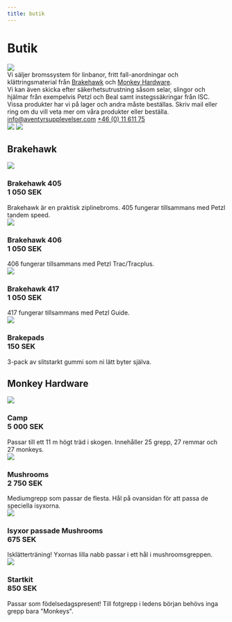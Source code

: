 ```yaml
---
title: butik
---
```

<div id="butikall">
	<h1>
		Butik
	</h1>
	<img src="/images/butik.png">
<div id="butikintro">
	<div id="butiktext">
		Vi säljer bromssystem för linbanor, fritt fall-anordningar och <span>klättringsmaterial</span> från <a href="#brakehawk">Brakehawk</a> och <a href="#monkey">Monkey&nbsp;Hardware</a>.
		<br> 
		Vi kan även skicka efter <span>säkerhetsutrustning</span> såsom selar, slingor och hjälmar från exempelvis Petzl och Beal samt <span>instegssäkringar</span> från&nbsp;ISC. 
		<br>
		Vissa produkter har vi på lager och andra måste beställas. Skriv mail eller ring om du vill veta mer om våra produkter eller&nbsp;beställa.
		<div class="kontaktknappar">
			<a href="mailto:info@aventyrsupplevelser.com">info@aventyrsupplevelser.com</a>
			<a href="tel:+461161175">+46&nbsp;(0)&nbsp;11&nbsp;611&nbsp;75</a>
		</div>
	</div>
	    <div id="butiksloggor">
	<a href="#brakehawk"><img src="/images/brakehawklogo.png"></a>
	<a href="#monkey" ><img src="/images/monkeyhardwarelogo.png"></a>
	      </div>
</div>
<div id="allaprodukter">
	<div id="headrush" style="display: none;">
		<h2>Headrush</h2>
		<div>
			<div>
				<img src="/images/trublue.png">
				<h3>
					Trublue Autobelay&nbsp;12.5&nbsp;m
					<br>
					<strong>22 400 SEK</strong>
				</h3>
				Trublue Autobelay är speciellt anpassad till klätterväggar men fungerar även bra i en äventyrspark.  
				</div>
			<div>
				<img src="/images/trubluexl.png">
				<h3>
					Trublue XL&nbsp;20&nbsp;m
					<br>
					<strong>23&nbsp;900&nbsp;SEK</strong>
				</h3>
				Trublue Autobelay är speciellt anpassad till klätterväggar men fungerar även bra i en äventyrspark.
			</div>
			<div>
				<img src="/images/tbspeed.png">
				<h3>
					Trublue Speed&nbsp;11&nbsp;m
					<br>
					<strong>23&nbsp;500&nbsp;SEK</strong>
				</h3>
				Trublue speed är framtagen för speedklättring och matar hem slingan snabbare än den vanliga TB. 16&nbsp;m kostar <strong>24&nbsp;500&nbsp;SEK.</strong>
			</div>
			<div>
				<img src="/images/qf.png">
				<h3>
					Quickflight 12&nbsp;m&nbsp;2&nbsp;m&nbsp;rip  
					<br>
					<strong>36&nbsp;350&nbsp;SEK</strong>
				</h3>
				Quickflight ersätter Quickjump bland Headrush's maskiner för fritt fall-upplevelse. QF finns med 1 eller 2&nbsp;m ripcord eller utan och kan monteras på mellan 15.3 och 6&nbsp;m&nbsp;höjd.
			</div>
			<div>
				<img src="/images/qfxl.png">
				<h3>
					Quickflight XL&nbsp;20&nbsp;m&nbsp;2&nbsp;m&nbsp;rip 
					<br>
					<strong>38&nbsp;950&nbsp;SEK</strong>
				</h3>
				QuickflightXL ersätter QuickjumpXL bland Headrush's maskiner för fritt fall- upplevelse. QFXL finns med 1 eller 2&nbsp;m ripcord eller utan och kan monteras på mellan 23&nbsp;m och 12&nbsp;m&nbsp;höjd.
			</div>
			<div>
				<img src="/images/flightline.png">
				<h3>
					Flightline 6&nbsp;m&nbsp;rip 
					<br>
					<strong>171&nbsp;500&nbsp;SEK</strong>
				</h3>
				Flightline är en dubbel QF vilket möjliggör högre montering och snabbare nedfirning. Den finns med 4.5&nbsp;m och 6&nbsp;m ripcord och kan monteras på mellan 24.5&nbsp;m och 18.5&nbsp;m&nbsp;höjd.
			</div>
			<div>
				<img src="/images/zipstopziplinebrake.png">
				<h3>
					Zipstop Ziplinebrake
					<br>
					<strong>42&nbsp;950&nbsp;SEK</strong>
				</h3>
				Förmodligen den bästa bromsen för din&nbsp;linbana.
			</div>
			<div>
				<img src="/images/irstop.png">
				<h3>ZipstopIR Ziplinebrake
					<br>
					<strong>46&nbsp;950&nbsp;SEK</strong>
				</h3>
				Zipstop IR har inbyggd 2:1 funktion vilket gör den perfekt om du har hög <span>landningshastighet</span> (upp till 60&nbsp;km/h).
			</div>
			<div>
				<img src="/images/zipstopspeed.png">
				<h3>Zipstop Speed
					<br>
					<strong>50&nbsp;950&nbsp;SEK</strong>
				</h3>
				Zipstop speed har inbyggd 3:1 funktion och klarar därför något högre hastigheter än IR (upp till 72&nbsp;km/h).
			</div>
			<div>
				<img src="/images/tbunimount.png">
				<h3>Trueblue Unimount
					<br>
					<strong>2&nbsp;500&nbsp;SEK</strong>
				</h3>
				Praktiskt väggfäste för&nbsp;Trublue.
			</div>
			<div>
				<img src="/images/belaygate.png">
				<h3>Belaygate
					<br>
					<strong>700&nbsp;SEK</strong>
				</h3>
				En Belaygate vid insteget säkerställer att en kopplar in sig och varnar för ovanvarande klättrare.
			</div>
		</div>		
	</div>
	<div id="brakehawk">
		<h2>Brakehawk</h2>
		<div>
			<div>
				<img src="/images/brakehawk405.png">
				<h3>
					Brakehawk 405
					<br>
					<strong>1&nbsp;050&nbsp;SEK</strong>
				</h3>
				Brakehawk är en praktisk ziplinebroms. 405 fungerar tillsammans med Petzl tandem&nbsp;speed.
			</div>
			<div>
				<img src="/images/brakehawk406.png">
				<h3>
					Brakehawk 406
					<br>
					<strong>1&nbsp;050&nbsp;SEK</strong>
				</h3>
				406 fungerar tillsammans med Petzl Trac/Tracplus.
			</div>
			<div>
				<img src="/images/brakehawk406.png">
				<h3>
					Brakehawk 417
					<br>
					<strong>1&nbsp;050&nbsp;SEK</strong>
					</h3>
					417 fungerar tillsammans med Petzl Guide.
			</div>
			<div>
				<img src="/images/brakepads.png">
				<h3>
					Brakepads
					<br>
					<strong>150&nbsp;SEK</strong>
				</h3>
				3-pack av slitstarkt gummi som ni lätt byter&nbsp;själva.
			</div>
		</div>	
	</div>
	<div id="monkey">
		<h2>Monkey Hardware</h2>
		<div>
		<div>
			<img src="/images/camp.jpg">
			<h3>
				Camp
				<br>
				<strong>5 000&nbsp;SEK</strong>
			</h3>
			Passar till ett 11 m högt träd i skogen. Innehåller 25 grepp, 27 remmar och 27&nbsp;monkeys.
		</div>
		<div>
			<img src="/images/mushrooms.jpg">
			<h3>
				Mushrooms
				<br>
				<strong>2&nbsp;750&nbsp;SEK</strong>
			</h3>
			Mediumgrepp som passar de flesta. Hål på ovansidan för att passa de speciella&nbsp;isyxorna.
		</div>
		<div>
			<img src="/images/isyxor.jpg">
			<h3>
				Isyxor passade Mushrooms
				<br>
				<strong>675&nbsp;SEK</strong>
			</h3>
			Isklätterträning! Yxornas lilla nabb passar i ett hål i mushroomsgreppen.
		</div>
		<div>
			<img src="/images/startkit.jpg">
			<h3>
				Startkit
				<br>
				<strong>850&nbsp;SEK</strong>
			</h3>
			Passar som <span>födelsedagspresent!</span> Till fotgrepp i ledens början behövs inga grepp bara&nbsp;"Monkeys".	
		</div>
	</div>
	</div>
</div>
</div>